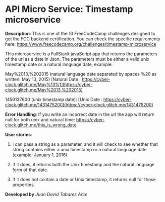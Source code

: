 # API Micro Service: Timestamp microservice

**Description**: 
This is one of the 10 FreeCodeCamp challenges designed to get the FCC backend certification. You can check the specific requirements here: https://www.freecodecamp.org/challenges/timestamp-microservice

This microservice is a FullStack javaScript app that returns the parameters of the url as a date in Json.
The parameters must be either a valid unix timestamp date or a natural language date, example:

May%2013,%202015 (natural language date separated by spaces %20 as written: May 13, 2015)
[Natural Date : https://cyber-clock.glitch.me/May%13%1](https://cyber-clock.glitch.me/May%2013,%202015)

1450137600 (unix timestamp date):
[Unix Date : https://cyber-clock.glitch.me/1431475200](https://cyber-clock.glitch.me/1431475200)

**Error Handling**:
If you write an incorrect date in the url the app will return null for both unix and natural time:
https://cyber-clock.glitch.me/this_is_wrong_date

**User stories**:

1. I can pass a string as a parameter, and it will check to see whether that string contains either a unix timestamp or a natural language date (example: January 1, 2016)

2. If it does, it returns both the Unix timestamp and the natural language form of that date.

3. If it does not contain a date or Unix timestamp, it returns null for those properties.

**Developed by** *Juan David Tabares Arce*